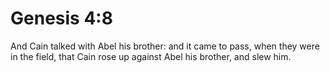 # Genesis 4:8

And Cain talked with Abel his brother: and it came to pass, when they were in the field, that Cain rose up against Abel his brother, and slew him.
